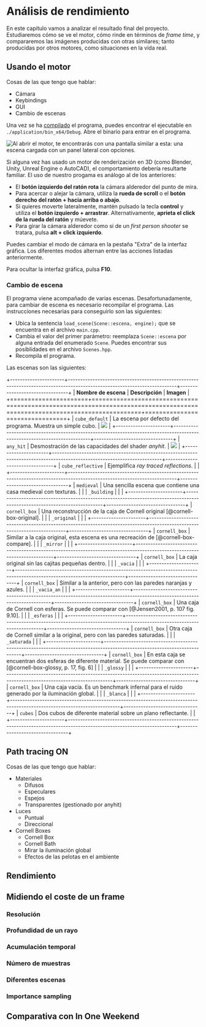 # Análisis de rendimiento

En este capítulo vamos a analizar el resultado final del proyecto. Estudiaremos cómo se ve el motor, cómo rinde en términos de *frame time*, y compararemos las imágenes producidas con otras similares; tanto producidas por otros motores, como situaciones en la vida real.

## Usando el motor

Cosas de las que tengo que hablar:

- Cámara
- Keybindings
- GUI
- Cambio de escenas

Una vez se ha [compilado](#compilación-y-ejecución) el programa, puedes encontrar el ejecutable en `./application/bin_x64/Debug`. Abre el binario para entrar en el programa.

![Al abrir el motor, te encontrarás con una pantalla similar a esta: una escena cargada con un panel lateral con opciones.](./img/05/Asmiray.png)

Si alguna vez has usado un motor de renderización en 3D (como Blender, Unity, Unreal Engine o AutoCAD), el comportamiento debería resultarte familiar. El uso de nuestro progama es análogo al de los anteriores:

- El **botón izquierdo del ratón rota** la cámara alderedor del punto de mira.
- Para acercar o alejar la cámara, utiliza la **rueda de scroll** o el **botón derecho del ratón + hacia arriba o abajo**.
- Si quieres moverte lateralmente, mantén pulsado la tecla **control** y utiliza el **botón izquierdo + arrastrar**. Alternativamente, **aprieta el click de la rueda del ratón** y múevete.
- Para girar la cámara alderedor como si de un *first person shooter* se tratara, pulsa **alt + click izquierdo**.

Puedes cambiar el modo de cámara en la pestaña "Extra" de la interfaz gráfica. Los diferentes modos alternan entre las acciones listadas anteriormente.

Para ocultar la interfaz gráfica, pulsa **F10**.

### Cambio de escena

El programa viene acompañado de varias escenas. Desafortunadamente, para cambiar de escena es necesario recompilar el programa. Las instrucciones necesarias para conseguirlo son las siguientes:

- Ubica la sentencia `load_scene(Scene::escena, engine);` que se encuentra en el archivo `main.cpp`.
- Cambia el valor del primer parámetro: reemplaza `Scene::escena` por alguna entrada del enumerado `Scene`. Puedes encontrar sus posiblidades en el archivo `Scenes.hpp`.
- Recompila el programa.

Las escenas son las siguientes:

+----------------------+--------------------------------------------------------------------------------------------------------------------------+--------------------------------+
| **Nombre de escena** | **Descripción**                                                                                                          | **Imagen**                     |
+======================+==========================================================================================================================+================================+
| `cube_default`       | La escena por defecto del programa. Muestra un simple cubo.                                                              | ![](./img/05/cube_default.png) |
+----------------------+--------------------------------------------------------------------------------------------------------------------------+--------------------------------+
| `any_hit`            | Desmostración de las capacidades del shader *anyhit*.                                                                    | ![](./img/05/any_hit.png)      |
+----------------------+--------------------------------------------------------------------------------------------------------------------------+--------------------------------+
| `cube_reflective`    | Ejemplifica *ray traced reflections*.                                                                                    |                                |
+----------------------+--------------------------------------------------------------------------------------------------------------------------+--------------------------------+
| `medieval`           | Una sencilla escena que contiene una casa medieval con texturas.                                                         |                                |
| `_building`          |                                                                                                                          |                                |
+----------------------+--------------------------------------------------------------------------------------------------------------------------+--------------------------------+
| `cornell_box`        | Una reconstrucción de la caja de Cornell original [@cornell-box-original].                                               |                                |
| `_original`          |                                                                                                                          |                                |
+----------------------+--------------------------------------------------------------------------------------------------------------------------+--------------------------------+
| `cornell_box`        | Similar a la caja original, esta escena es una recreación de [@cornell-box-compare].                                     |                                |
| `_mirror`            |                                                                                                                          |                                |
+----------------------+--------------------------------------------------------------------------------------------------------------------------+--------------------------------+
| `cornell_box`        | La caja original sin las cajitas pequeñas dentro.                                                                        |                                |
| `_vacia`             |                                                                                                                          |                                |
+----------------------+--------------------------------------------------------------------------------------------------------------------------+--------------------------------+
| `cornell_box`        | Similar a la anterior, pero con las paredes naranjas y azules.                                                           |                                |
| `_vacia_an`          |                                                                                                                          |                                |
+----------------------+--------------------------------------------------------------------------------------------------------------------------+--------------------------------+
| `cornell_box`        | Una caja de Cornell con esferas. Se puede comparar con [@Jensen2001, p. 107 fig. 9.10].                                  |                                |
| `_esferas`           |                                                                                                                          |                                |
+----------------------+--------------------------------------------------------------------------------------------------------------------------+--------------------------------+
| `cornell_box`        | Otra caja de Cornell similar a la original, pero con las paredes saturadas.                                              |                                |
| `_saturada`          |                                                                                                                          |                                |
+----------------------+--------------------------------------------------------------------------------------------------------------------------+--------------------------------+
| `cornell_box`        | En esta caja se encuentran dos esferas de diferente material. Se puede comparar con [@cornell-box-glossy, p. 17, fig. 6] |                                |
| `_glossy`            |                                                                                                                          |                                |
+----------------------+--------------------------------------------------------------------------------------------------------------------------+--------------------------------+
| `cornell_box`        | Una caja vacía. Es un benchmark infernal para el ruido generado por la iluminación global.                               |                                |
| `_blanca`            |                                                                                                                          |                                |
+----------------------+--------------------------------------------------------------------------------------------------------------------------+--------------------------------+
| `cubes`              | Dos cubos de diferente material sobre un plano reflectante.                                                              |                                |
+----------------------+--------------------------------------------------------------------------------------------------------------------------+--------------------------------+

## Path tracing ON

Cosas de las que tengo que hablar:

- Materiales
  - Difusos
  - Especulares
  - Espejos
  - Transparentes (gestionado por anyhit)
- Luces
  - Puntual
  - Direccional
- Cornell Boxes
  - Cornell Box
  - Cornell Bath
  - Mirar la iluminación global
  - Efectos de las pelotas en el ambiente


## Rendimiento

## Midiendo el coste de un frame
### Resolución
### Profundidad de un rayo
### Acumulación temporal
### Número de muestras
### Diferentes escenas
### Importance sampling

## Comparativa con In One Weekend